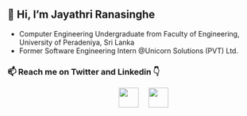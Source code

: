 ## 👋 Hi, I’m Jayathri Ranasinghe

- Computer Engineering Undergraduate from Faculty of Engineering, University of Peradeniya, Sri Lanka
- Former Software Engineering Intern @Unicorn Solutions (PVT) Ltd.

### 📫 Reach me on Twitter and Linkedin 👇
<p>&emsp;&emsp;&emsp;&emsp;&emsp;&emsp;&emsp;&emsp;&emsp;&emsp;&emsp;&emsp;&emsp;&emsp;&emsp;&emsp;<a href="https://twitter.com/jayathrimr?ref_src=twsrc%5Etfw" class="twitter-follow-button" data-show-count="false"><img src="https://cdn2.iconfinder.com/data/icons/social-media-2285/512/1_Twitter_colored_svg-1024.png" height = '40px' width='40px' /></a>&nbsp;&nbsp;&nbsp;&nbsp;
<a href="https://www.linkedin.com/in/jayathri-ranasinghe-2171a9204"><img src="https://cdn2.iconfinder.com/data/icons/social-media-2285/512/1_Linkedin_unofficial_colored_svg-1024.png" height = '40px' width='40px'>
</a></p>
<!---
JayathriRanasinghe/JayathriRanasinghe is a ✨ special ✨ repository because its `README.md` (this file) appears on your GitHub profile.
You can click the Preview link to take a look at your changes.
--->
